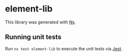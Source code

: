 # element-lib

This library was generated with [Nx](https://nx.dev).

## Running unit tests

Run `nx test element-lib` to execute the unit tests via [Jest](https://jestjs.io).
